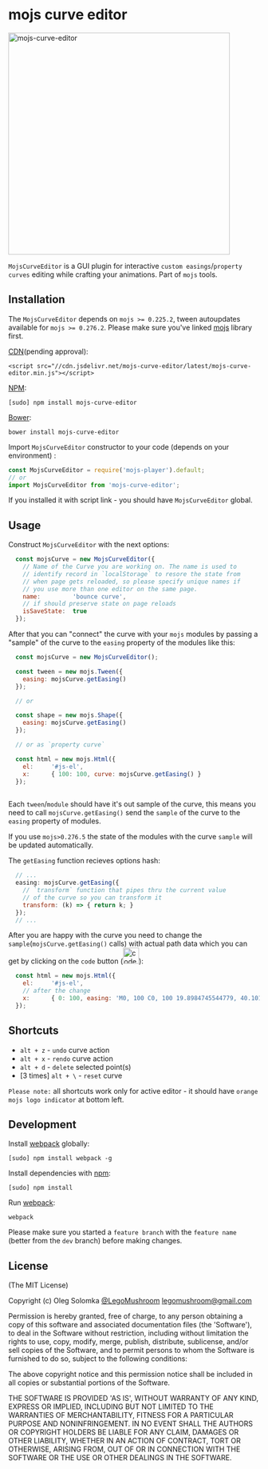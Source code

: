 # mojs curve editor

<img width="444" src="https://github.com/legomushroom/mojs-curve-editor/blob/master/mockups/curve-editor.png?raw=true" alt="mojs-curve-editor" />

`MojsCurveEditor` is a GUI plugin for interactive `custom easings`/`property curves` editing while crafting your animations. Part of `mojs` tools.

## Installation

The `MojsCurveEditor` depends on `mojs >= 0.225.2`, tween autoupdates available for `mojs >= 0.276.2`. Please make sure you've linked [mojs](https://github.com/legomushroom/mojs) library first.

[CDN](https://www.jsdelivr.com/)(pending approval):

```
<script src="//cdn.jsdelivr.net/mojs-curve-editor/latest/mojs-curve-editor.min.js"></script>
```

[NPM](https://www.npmjs.com/):

```
[sudo] npm install mojs-curve-editor
```

[Bower](http://bower.io/):

```
bower install mojs-curve-editor
```

Import `MojsCurveEditor` constructor to your code (depends on your environment) :

```javascript
const MojsCurveEditor = require('mojs-player').default;
// or
import MojsCurveEditor from 'mojs-curve-editor';
```

If you installed it with script link - you should have `MojsCurveEditor` global.

## Usage

Construct `MojsCurveEditor` with the next options:

```javascript
  const mojsCurve = new MojsCurveEditor({
    // Name of the Curve you are working on. The name is used to
    // identify record in `localStorage` to resore the state from
    // when page gets reloaded, so please specify unique names if 
    // you use more than one editor on the same page.
    name:         'bounce curve',
    // if should preserve state on page reloads
    isSaveState:  true
  });
```

After that you can "connect" the curve with your `mojs` modules by passing a "sample" of the curve to the `easing` property of the modules like this:

```javascript
  const mojsCurve = new MojsCurveEditor();

  const tween = new mojs.Tween({
    easing: mojsCurve.getEasing()
  });

  // or

  const shape = new mojs.Shape({
    easing: mojsCurve.getEasing()
  });

  // or as `property curve`

  const html = new mojs.Html({
    el:     '#js-el',
    x:      { 100: 100, curve: mojsCurve.getEasing() }
  });
    
```

Each `tween`/`module` should have it's out sample of the curve, this means you need to call `mojsCurve.getEasing()` send the `sample` of the curve to the `easing` property of modules.  

If you use `mojs>0.276.5` the state of the modules with the curve `sample` will be updated automatically.

The `getEasing` function recieves options hash:

```javascript
  // ...
  easing: mojsCurve.getEasing({
    // `transform` function that pipes thru the current value
    // of the curve so you can transform it
    transform: (k) => { return k; }
  });
  // ...

```

After you are happy with the curve you need to change the `sample`(`mojsCurve.getEasing()` calls) with actual path data which you can get by clicking on the `code` button (<img width="32" style="margin-bottom: -10px" src="https://github.com/legomushroom/mojs-curve-editor/blob/master/mockups/code-button.png?raw=true" alt="code button" />):

```javascript
  const html = new mojs.Html({
    el:     '#js-el',
    // after the change
    x:      { 0: 100, easing: 'M0, 100 C0, 100 19.8984745544779, 40.10152544552211 30, 30 C40.1015254455221, 19.89847455447789 80, 45 80, 45 C80, 45 100, 0 100, 0 ' }
  });
```

## Shortcuts

- `alt + z`  - `undo` curve action
- `alt + x`  - `rendo` curve action
- `alt + d`  - `delete` selected point(s)
- [3 times] `alt + \`  - `reset` curve

`Please note:` all shortcuts work only for active editor - it should have `orange mojs logo indicator` at bottom left.

## Development

Install [webpack](https://webpack.github.io/) globally:

```
[sudo] npm install webpack -g
```

Install dependencies with [npm](https://www.npmjs.com/):

```
[sudo] npm install
```

Run [webpack](https://webpack.github.io/):

```
webpack
```

Please make sure you started a `feature branch` with the `feature name` (better from the `dev` branch) before making changes.

## License

(The MIT License)

Copyright (c) Oleg Solomka [@LegoMushroom](https://twitter.com/legomushroom) [legomushroom@gmail.com](mailto:legomushroom@gmail.com)

Permission is hereby granted, free of charge, to any person obtaining a copy of this software and associated documentation files (the 'Software'), to deal in the Software without restriction, including without limitation the rights to use, copy, modify, merge, publish, distribute, sublicense, and/or sell copies of the Software, and to permit persons to whom the Software is furnished to do so, subject to the following conditions:

The above copyright notice and this permission notice shall be included in all copies or substantial portions of the Software.

THE SOFTWARE IS PROVIDED 'AS IS', WITHOUT WARRANTY OF ANY KIND, EXPRESS OR IMPLIED, INCLUDING BUT NOT LIMITED TO THE WARRANTIES OF MERCHANTABILITY, FITNESS FOR A PARTICULAR PURPOSE AND NONINFRINGEMENT. IN NO EVENT SHALL THE AUTHORS OR COPYRIGHT HOLDERS BE LIABLE FOR ANY CLAIM, DAMAGES OR OTHER LIABILITY, WHETHER IN AN ACTION OF CONTRACT, TORT OR OTHERWISE, ARISING FROM, OUT OF OR IN CONNECTION WITH THE SOFTWARE OR THE USE OR OTHER DEALINGS IN THE SOFTWARE.
